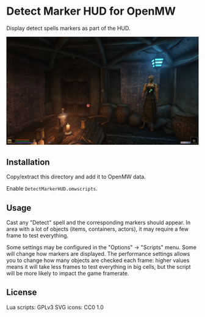 Detect Marker HUD for OpenMW
============================

Display detect spells markers as part of the HUD.

![Example of markers displayed](screenshots/drarayne_thelas.webp)


Installation
------------

Copy/extract this directory and add it to OpenMW data.

Enable `DetectMarkerHUD.omwscripts`.


Usage
-----

Cast any "Detect" spell and the corresponding markers should appear. In area
with a lot of objects (items, containers, actors), it may require a few frame
to test everything.

Some settings may be configured in the "Options" → "Scripts" menu. Some will
change how markers are displayed. The performance settings allows you to change
how many objects are checked each frame: higher values means it will take less
frames to test everything in big cells, but the script will be more likely to
impact the game framerate.


License
-------

Lua scripts: GPLv3
SVG icons: CC0 1.0

